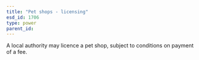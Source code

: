 ```yaml
---
title: "Pet shops - licensing"
esd_id: 1706
type: power
parent_id:  
---
```


A local authority may licence a pet shop, subject to conditions on payment of a fee.

